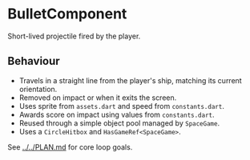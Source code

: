 # BulletComponent

Short-lived projectile fired by the player.

## Behaviour

- Travels in a straight line from the player's ship, matching its current
  orientation.
- Removed on impact or when it exits the screen.
- Uses sprite from `assets.dart` and speed from `constants.dart`.
- Awards score on impact using values from `constants.dart`.
- Reused through a simple object pool managed by `SpaceGame`.
- Uses a `CircleHitbox` and `HasGameRef<SpaceGame>`.

See [../../PLAN.md](../../PLAN.md) for core loop goals.
